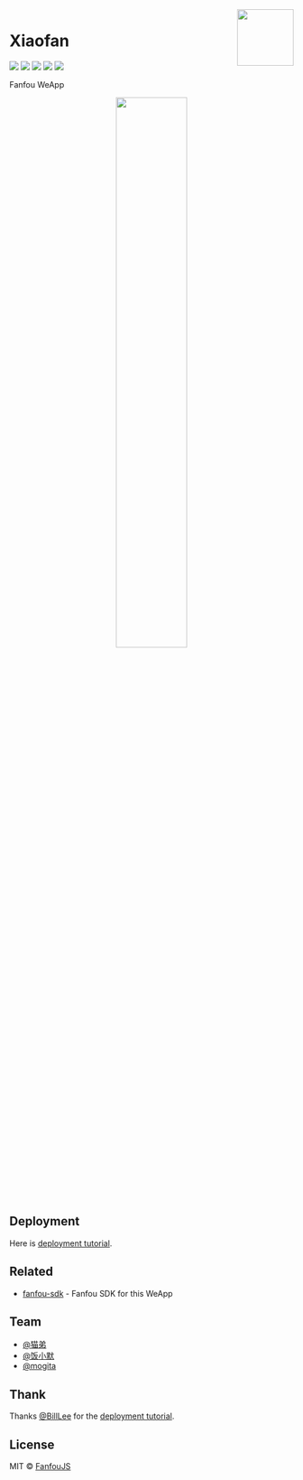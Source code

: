 <img width="100px" height="100px" src="https://raw.githubusercontent.com/fanfoujs/xiaofan/master/logo.png" align="right" />

# Xiaofan

[![](https://badges.greenkeeper.io/fanfoujs/xiaofan.svg)](https://greenkeeper.io)
[![](https://img.shields.io/travis/fanfoujs/xiaofan/master.svg)](https://travis-ci.org/fanfoujs/fanfou-weapp)
[![](https://img.shields.io/github/release/fanfoujs/xiaofan.svg)](https://github.com/fanfoujs/xiaofan/releases)
[![](https://img.shields.io/github/license/fanfoujs/xiaofan.svg)](https://github.com/fanfoujs/fanfou-weapp/blob/master/LICENSE)
[![](https://img.shields.io/badge/code_style-XO-5ed9c7.svg)](https://github.com/sindresorhus/xo)

Fanfou WeApp

<div align="center"><img width="50%" height="50%" src="https://raw.githubusercontent.com/fanfoujs/xiaofan/master/screenshot.png" /></div>

## Deployment

Here is [deployment tutorial](http://www.billlee.win/archives/139).

## Related

- [fanfou-sdk](https://github.com/LitoMore/fanfou-sdk-node) - Fanfou SDK for this WeApp

## Team

- [@猫弟](https://fanfou.com/maundytime)
- [@饭小默](https://fanfou.com/lito)
- [@mogita](https://fanfou.com/mogita)

## Thank

Thanks [@BillLee](http://fanfou.com/BillLee) for the [deployment tutorial](http://www.billlee.win/archives/139).

## License
MIT © [FanfouJS](https://github.com/fanfoujs)
